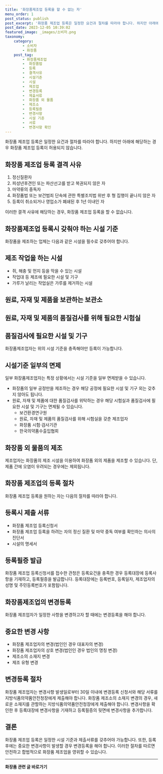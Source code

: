 ```yaml
---
title: '화장품제조업 등록을 할 수 없는 자'
menu_order: 1
post_status: publish
post_excerpt: '화장품 제조업 등록은 일정한 요건과 절차를 따라야 합니다. 하지만 아래에 해당하는 경우 화장품 제조업 등록이 허용되지 않습니다.'
post_date: 2023-12-05 10:39:02
featured_image: _images/소비자.png
taxonomy:
    category:
        - 소비자
        - 화장품
    post_tag:
        - 화장품제조업
        -  화장품법
        -  등록
        -  결격사유
        -  시설기준
        -  시설
        -  제조업
        -  변경등록
        -  제출서류
        -  화장품 외 물품
        -  제조소
        -  등록필증
        -  변경사항
        -  시설 기준
        -  서류
        -  변경사항 확인
---
```



화장품 제조업 등록은 일정한 요건과 절차를 따라야 합니다. 하지만 아래에 해당하는 경우 화장품 제조업 등록이 허용되지 않습니다.

## 화장품 제조업 등록 결격 사유

1. 정신질환자
2. 피성년후견인 또는 파산선고를 받고 복권되지 않은 자
3. 마약류의 중독자
4. 화장품법 또는 보건범죄 단속에 관한 특별조치법 위반 후 형 집행이 끝나지 않은 자
5. 등록이 취소되거나 영업소가 폐쇄된 후 1년 이내인 자

이러한 결격 사유에 해당하는 경우, 화장품 제조업 등록을 할 수 없습니다. 

## 화장품제조업 등록시 갖춰야 하는 시설 기준

화장품을 제조하는 업체는 다음과 같은 시설을 필수로 갖추어야 합니다.

## 제조 작업을 하는 시설

- 쥐, 해충 및 먼지 등을 막을 수 있는 시설
- 작업대 등 제조에 필요한 시설 및 기구
- 가루가 날리는 작업실은 가루를 제거하는 시설

## 원료, 자재 및 제품을 보관하는 보관소

## 원료, 자재 및 제품의 품질검사를 위해 필요한 시험실

## 품질검사에 필요한 시설 및 기구

화장품제조업자는 위의 시설 기준을 충족해야만 등록이 가능합니다. 

## 시설기준 일부의 면제

일부 화장품제조업자는 특정 상황에서는 시설 기준을 일부 면제받을 수 있습니다.

- 화장품의 일부 공정만을 제조하는 경우 해당 공정에 필요한 시설 및 기구 외는 갖추지 않아도 됩니다.
- 원료, 자재 및 제품에 대한 품질검사를 위탁하는 경우 해당 시험실과 품질검사에 필요한 시설 및 기구는 면제될 수 있습니다.
    - 보건환경연구원
    - 원료, 자재 및 제품의 품질검사를 위해 시험실을 갖춘 제조업자
    - 화장품 시험·검사기관
    - 한국의약품수출입협회

## 화장품 외 물품의 제조

제조업자는 화장품의 제조 시설을 이용하여 화장품 외의 제품을 제조할 수 있습니다. 단, 제품 간에 오염이 우려되는 경우에는 제외됩니다.

## 화장품 제조업의 등록 절차

화장품 제조업 등록을 원하는 자는 다음의 절차를 따라야 합니다.

## 등록시 제출 서류

- 화장품 제조업 등록신청서
- 화장품 제조업 등록을 하려는 자의 정신 질환 및 마약 중독 여부를 확인하는 의사의 진단서
- 시설의 명세서

## 등록필증 발급

화장품 제조업 등록신청서를 접수한 관청은 등록요건을 충족한 경우 등록대장에 등록사항을 기재하고, 등록필증을 발급합니다. 등록대장에는 등록번호, 등록일자, 제조업자의 성명 및 주민등록번호가 포함됩니다.

## 화장품제조업의 변경등록

화장품 제조업자가 일정한 사항을 변경하고자 할 때에는 변경등록을 해야 합니다. 

## 중요한 변경 사항

- 화장품 제조업자의 변경(법인인 경우 대표자의 변경)
- 화장품 제조업자의 상호 변경(법인인 경우 법인의 명칭 변경)
- 제조소의 소재지 변경
- 제조 유형 변경

## 변경등록 절차

화장품 제조업자는 변경사항 발생일로부터 30일 이내에 변경등록 신청서와 해당 서류를 지방식품의약품안전청장에게 제출해야 합니다. 화장품 제조소의 소재지 변경의 경우, 새로운 소재지를 관할하는 지방식품의약품안전청장에게 제출해야 합니다. 변경사항을 확인한 후 등록대장에 변경사항을 기재하고 등록필증의 뒷면에 변경사항을 추가합니다.

## 결론

화장품 제조업 등록은 일정한 시설 기준과 제출서류를 갖추어야 가능합니다. 또한, 등록 후에는 중요한 변경사항이 발생할 경우 변경등록을 해야 합니다. 이러한 절차를 따르면 안전하고 합법적으로 화장품 제조업을 영위할 수 있습니다.
<!-- wp:separator -->
<hr class="wp-block-separator has-alpha-channel-opacity"/>
<!-- /wp:separator -->

<!-- wp:group {"backgroundColor":"base","layout":{"type":"constrained"}} -->
<div class="wp-block-group has-base-background-color has-background"><!-- wp:paragraph {"align":"center","fontSize":"medium"} -->
<p class="has-text-align-center has-large-font-size"><strong>화장품 관련 글 바로가기</strong></p>
<!-- /wp:paragraph -->


<!-- wp:latest-posts
{"categories":[{"id":31269,"count":19,"description":"","link":"https://uknowlaw.com/category/%ed%99%94%ec%9e%a5%ed%92%88/","name":"화장품","slug":"화장품","taxonomy":"category","parent":0,"meta":[],"_links":{"self":[{"href":"https://uknowlaw.com/wp-json/wp/v2/categories/31269"}],"collection":[{"href":"https://uknowlaw.com/wp-json/wp/v2/categories"}],"about":[{"href":"https://uknowlaw.com/wp-json/wp/v2/taxonomies/category"}],"wp:post_type":[{"href":"https://uknowlaw.com/wp-json/wp/v2/posts?categories=31269"}],"curies":[{"name":"wp","href":"https://api.w.org/{rel}","templated":true}]}}],"postsToShow":100,"excerptLength":28,"postLayout":"grid","columns":2,"featuredImageAlign":"left","featuredImageSizeSlug":"large","fontSize":"small"} /--></div>
<!-- /wp:group -->